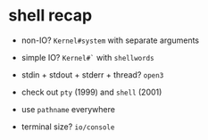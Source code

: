 # shell recap

* non-IO? `Kernel#system` with separate arguments
<!-- .element: class="fragment" -->

*  simple IO? <code>Kernel#&#96;</code> with `shellwords`
<!-- .element: class="fragment" -->

* stdin + stdout + stderr + thread? `open3`
<!-- .element: class="fragment" -->

* check out `pty` (1999) and `shell` (2001)
<!-- .element: class="fragment" -->

* use `pathname` everywhere
<!-- .element: class="fragment" -->

* terminal size? `io/console`
<!-- .element: class="fragment" -->
